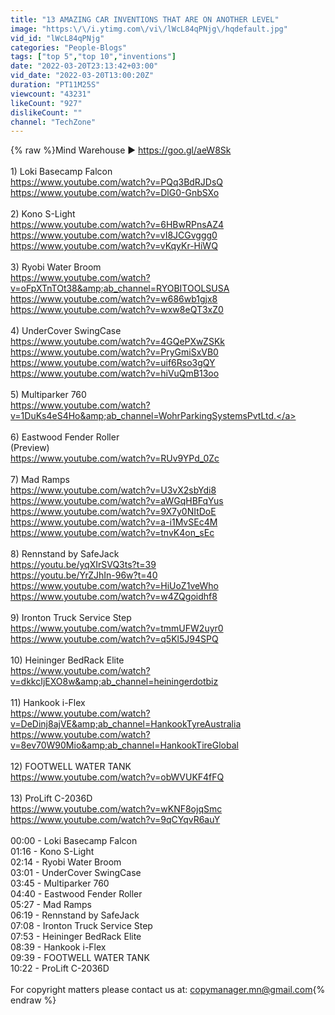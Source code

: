 ```yaml
---
title: "13 AMAZING CAR INVENTIONS THAT ARE ON ANOTHER LEVEL"
image: "https:\/\/i.ytimg.com\/vi\/lWcL84qPNjg\/hqdefault.jpg"
vid_id: "lWcL84qPNjg"
categories: "People-Blogs"
tags: ["top 5","top 10","inventions"]
date: "2022-03-20T23:13:42+03:00"
vid_date: "2022-03-20T13:00:20Z"
duration: "PT11M25S"
viewcount: "43231"
likeCount: "927"
dislikeCount: ""
channel: "TechZone"
---
```

{% raw %}Mind Warehouse ► <a rel="nofollow" target="blank" href="https://goo.gl/aeW8Sk">https://goo.gl/aeW8Sk</a><br /><br />1) Loki Basecamp Falcon<br /><a rel="nofollow" target="blank" href="https://www.youtube.com/watch?v=PQq3BdRJDsQ">https://www.youtube.com/watch?v=PQq3BdRJDsQ</a>   <br /><a rel="nofollow" target="blank" href="https://www.youtube.com/watch?v=DlG0-GnbSXo">https://www.youtube.com/watch?v=DlG0-GnbSXo</a>   <br /><br />2) Kono S-Light<br /><a rel="nofollow" target="blank" href="https://www.youtube.com/watch?v=6HBwRPnsAZ4">https://www.youtube.com/watch?v=6HBwRPnsAZ4</a>  <br /><a rel="nofollow" target="blank" href="https://www.youtube.com/watch?v=vI8JCGvggg0">https://www.youtube.com/watch?v=vI8JCGvggg0</a>   <br /><a rel="nofollow" target="blank" href="https://www.youtube.com/watch?v=vKqyKr-HiWQ">https://www.youtube.com/watch?v=vKqyKr-HiWQ</a>  <br /><br />3) Ryobi Water Broom<br /><a rel="nofollow" target="blank" href="https://www.youtube.com/watch?v=oFpXTnTOt38&amp;ab_channel=RYOBITOOLSUSA">https://www.youtube.com/watch?v=oFpXTnTOt38&amp;ab_channel=RYOBITOOLSUSA</a>   <br /><a rel="nofollow" target="blank" href="https://www.youtube.com/watch?v=w686wb1gjx8">https://www.youtube.com/watch?v=w686wb1gjx8</a>  <br /><a rel="nofollow" target="blank" href="https://www.youtube.com/watch?v=wxw8eQT3xZ0">https://www.youtube.com/watch?v=wxw8eQT3xZ0</a>   <br /><br />4) UnderCover SwingCase <br /><a rel="nofollow" target="blank" href="https://www.youtube.com/watch?v=4GQePXwZSKk">https://www.youtube.com/watch?v=4GQePXwZSKk</a>  <br /><a rel="nofollow" target="blank" href="https://www.youtube.com/watch?v=PryGmiSxVB0">https://www.youtube.com/watch?v=PryGmiSxVB0</a>  <br /><a rel="nofollow" target="blank" href="https://www.youtube.com/watch?v=uif6Rso3gQY">https://www.youtube.com/watch?v=uif6Rso3gQY</a>  <br /><a rel="nofollow" target="blank" href="https://www.youtube.com/watch?v=hiVuQmB13oo">https://www.youtube.com/watch?v=hiVuQmB13oo</a>  <br /><br />5) Multiparker 760 <br /><a rel="nofollow" target="blank" href="https://www.youtube.com/watch?v=1DuKs4eS4Ho&amp;ab_channel=WohrParkingSystemsPvtLtd.">https://www.youtube.com/watch?v=1DuKs4eS4Ho&amp;ab_channel=WohrParkingSystemsPvtLtd.</a>   <br /><br />6) Eastwood Fender Roller<br />(Preview)<br /><a rel="nofollow" target="blank" href="https://www.youtube.com/watch?v=RUv9YPd_0Zc">https://www.youtube.com/watch?v=RUv9YPd_0Zc</a> <br />  <br />7) Mad Ramps<br /><a rel="nofollow" target="blank" href="https://www.youtube.com/watch?v=U3vX2sbYdi8">https://www.youtube.com/watch?v=U3vX2sbYdi8</a>  <br /><a rel="nofollow" target="blank" href="https://www.youtube.com/watch?v=aWGqHBFqYus">https://www.youtube.com/watch?v=aWGqHBFqYus</a>   <br /><a rel="nofollow" target="blank" href="https://www.youtube.com/watch?v=9X7y0NItDoE">https://www.youtube.com/watch?v=9X7y0NItDoE</a>  <br /><a rel="nofollow" target="blank" href="https://www.youtube.com/watch?v=a-i1MvSEc4M">https://www.youtube.com/watch?v=a-i1MvSEc4M</a> <br /><a rel="nofollow" target="blank" href="https://www.youtube.com/watch?v=tnvK4on_sEc">https://www.youtube.com/watch?v=tnvK4on_sEc</a>   <br /><br />8) Rennstand by SafeJack<br /><a rel="nofollow" target="blank" href="https://youtu.be/yqXIrSVQ3ts?t=39">https://youtu.be/yqXIrSVQ3ts?t=39</a>  <br /><a rel="nofollow" target="blank" href="https://youtu.be/YrZJhIn-96w?t=40">https://youtu.be/YrZJhIn-96w?t=40</a>  <br /><a rel="nofollow" target="blank" href="https://www.youtube.com/watch?v=HiUoZ1veWho">https://www.youtube.com/watch?v=HiUoZ1veWho</a>  <br /><a rel="nofollow" target="blank" href="https://www.youtube.com/watch?v=w4ZQgoidhf8">https://www.youtube.com/watch?v=w4ZQgoidhf8</a>  <br /><br />9) Ironton Truck Service Step<br /><a rel="nofollow" target="blank" href="https://www.youtube.com/watch?v=tmmUFW2uyr0">https://www.youtube.com/watch?v=tmmUFW2uyr0</a>    <br /><a rel="nofollow" target="blank" href="https://www.youtube.com/watch?v=q5Kl5J94SPQ">https://www.youtube.com/watch?v=q5Kl5J94SPQ</a>  <br /><br />10) Heininger BedRack Elite<br /><a rel="nofollow" target="blank" href="https://www.youtube.com/watch?v=dkkcIjEXO8w&amp;ab_channel=heiningerdotbiz">https://www.youtube.com/watch?v=dkkcIjEXO8w&amp;ab_channel=heiningerdotbiz</a>  <br /><br />11) Hankook i-Flex <br /><a rel="nofollow" target="blank" href="https://www.youtube.com/watch?v=DeDinj8ajVE&amp;ab_channel=HankookTyreAustralia">https://www.youtube.com/watch?v=DeDinj8ajVE&amp;ab_channel=HankookTyreAustralia</a>   <br /><a rel="nofollow" target="blank" href="https://www.youtube.com/watch?v=8ev70W90Mio&amp;ab_channel=HankookTireGlobal">https://www.youtube.com/watch?v=8ev70W90Mio&amp;ab_channel=HankookTireGlobal</a>        <br /><br />12) FOOTWELL WATER TANK <br /><a rel="nofollow" target="blank" href="https://www.youtube.com/watch?v=obWVUKF4fFQ">https://www.youtube.com/watch?v=obWVUKF4fFQ</a>  <br /><br />13) ProLift C-2036D<br /><a rel="nofollow" target="blank" href="https://www.youtube.com/watch?v=wKNF8ojqSmc">https://www.youtube.com/watch?v=wKNF8ojqSmc</a>  <br /><a rel="nofollow" target="blank" href="https://www.youtube.com/watch?v=9qCYqvR6auY">https://www.youtube.com/watch?v=9qCYqvR6auY</a>  <br /><br />00:00 - Loki Basecamp Falcon<br />01:16 - Kono S-Light<br />02:14 - Ryobi Water Broom<br />03:01 - UnderCover SwingCase <br />03:45 - Multiparker 760 <br />04:40 - Eastwood Fender Roller<br />05:27 - Mad Ramps<br />06:19 - Rennstand by SafeJack<br />07:08 - Ironton Truck Service Step<br />07:53 - Heininger BedRack Elite<br />08:39 - Hankook i-Flex <br />09:39 - FOOTWELL WATER TANK <br />10:22 - ProLift C-2036D<br /><br />For copyright matters please contact us at: copymanager.mn@gmail.com{% endraw %}
